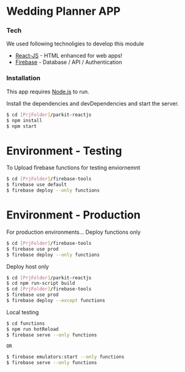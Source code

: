 # Wedding Planner APP



### Tech
We used following technoligies to develop this module

* [React-JS] - HTML enhanced for web apps!
* [Firebase] - Database / API / Authentication





### Installation

This app requires [Node.js](https://nodejs.org/)  to run.

Install the dependencies and devDependencies and start the server.

```sh
$ cd [PrjFolder]/parkit-reactjs
$ npm install
$ npm start
```
  
# Environment - Testing 
To Upload firebase functions for testing enviornemnt
```sh
$ cd [PrjFolder]/firebase-tools
$ firebase use default
$ firebase deploy --only functions
```

# Environment - Production
For production environments...
Deploy functions only

```sh
$ cd [PrjFolder]/firebase-tools
$ firebase use prod
$ firebase deploy --only functions
```

Deploy host only

```sh
$ cd [PrjFolder]/parkit-reactjs
$ cd npm run-script build
$ cd [PrjFolder]/firebase-tools
$ firebase use prod
$ firebase deploy --except functions
```


Local testing
```sh
$ cd functions
$ npm run hotReload
$ firebase serve --only functions

OR

$ firebase emulators:start --only functions
$ firebase serve --only functions
```

   [React-Js]: <https://reactjs.org/>
   [Firebase]: <http://firebase.google.com/>
  
